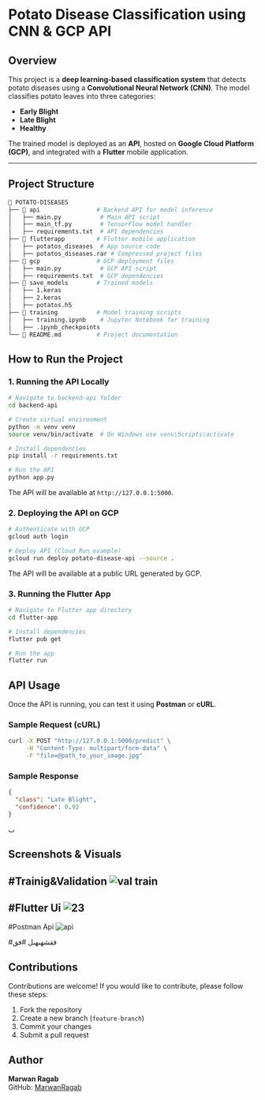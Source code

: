 # Potato Disease Classification using CNN & GCP API

## Overview
This project is a **deep learning-based classification system** that detects potato diseases using a **Convolutional Neural Network (CNN)**. The model classifies potato leaves into three categories:

- **Early Blight**
- **Late Blight**
- **Healthy**

The trained model is deployed as an **API**, hosted on **Google Cloud Platform (GCP)**, and integrated with a **Flutter** mobile application.

---

## Project Structure
```bash
📂 POTATO-DISEASES
├── 📂 api                # Backend API for model inference
│   ├── main.py           # Main API script
│   ├── main_tf.py        # TensorFlow model handler
│   ├── requirements.txt  # API dependencies
├── 📂 flutterapp         # Flutter mobile application
│   ├── potatos_diseases  # App source code
│   ├── potatos_diseases.rar # Compressed project files
├── 📂 gcp                # GCP deployment files
│   ├── main.py           # GCP API script
│   ├── requirements.txt  # GCP dependencies
├── 📂 save_models        # Trained models
│   ├── 1.keras
│   ├── 2.keras
│   ├── potatos.h5
├── 📂 training           # Model training scripts
│   ├── training.ipynb    # Jupyter Notebook for training
│   ├── .ipynb_checkpoints
└── 📜 README.md          # Project documentation
```

## How to Run the Project

### 1. Running the API Locally
```bash
# Navigate to backend-api folder
cd backend-api

# Create virtual environment
python -m venv venv
source venv/bin/activate  # On Windows use venv\Scripts\activate

# Install dependencies
pip install -r requirements.txt

# Run the API
python app.py
```

The API will be available at `http://127.0.0.1:5000`.

### 2. Deploying the API on GCP
```bash
# Authenticate with GCP
gcloud auth login

# Deploy API (Cloud Run example)
gcloud run deploy potato-disease-api --source .
```
The API will be available at a public URL generated by GCP.

### 3. Running the Flutter App
```bash
# Navigate to Flutter app directory
cd flutter-app

# Install dependencies
flutter pub get

# Run the app
flutter run
```

## API Usage
Once the API is running, you can test it using **Postman** or **cURL**.

### Sample Request (cURL)
```bash
curl -X POST "http://127.0.0.1:5000/predict" \
     -H "Content-Type: multipart/form-data" \
     -F "file=@path_to_your_image.jpg"
```

### Sample Response
```json
{
  "class": "Late Blight",
  "confidence": 0.92
}
```
ب
## Screenshots & Visuals

#Trainig&Validation
![val   train](https://github.com/user-attachments/assets/f7688269-cf9f-4eba-9f1d-f32ca85877c3)
--------------------
#Flutter Ui
![23](https://github.com/user-attachments/assets/d5188a75-92a2-4008-a685-cbd4b9d5e0a7)
--------------------
#Postman Api
![api](https://github.com/user-attachments/assets/ac1b7f1d-ddc7-4aa3-bebf-745ccc5c8f60)

#فقشهىهىل
#فق
## Contributions
Contributions are welcome! If you would like to contribute, please follow these steps:
1. Fork the repository
2. Create a new branch (`feature-branch`)
3. Commit your changes
4. Submit a pull request

## Author
**Marwan Ragab**  
GitHub: [MarwanRagab](https://github.com/MarwanRagab)  

